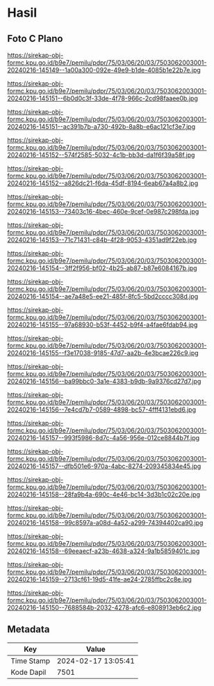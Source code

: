 # Hasil

## Foto C Plano

https://sirekap-obj-formc.kpu.go.id/b9e7/pemilu/pdpr/75/03/06/20/03/7503062003001-20240216-145149--1a00a300-092e-49e9-b1de-4085b1e22b7e.jpg

https://sirekap-obj-formc.kpu.go.id/b9e7/pemilu/pdpr/75/03/06/20/03/7503062003001-20240216-145151--6b0d0c3f-33de-4f78-966c-2cd98faaee0b.jpg

https://sirekap-obj-formc.kpu.go.id/b9e7/pemilu/pdpr/75/03/06/20/03/7503062003001-20240216-145151--ac391b7b-a730-492b-8a8b-e6ac121cf3e7.jpg

https://sirekap-obj-formc.kpu.go.id/b9e7/pemilu/pdpr/75/03/06/20/03/7503062003001-20240216-145152--574f2585-5032-4c1b-bb3d-da1f6f39a58f.jpg

https://sirekap-obj-formc.kpu.go.id/b9e7/pemilu/pdpr/75/03/06/20/03/7503062003001-20240216-145152--a826dc21-f6da-45df-8194-6eab67a4a8b2.jpg

https://sirekap-obj-formc.kpu.go.id/b9e7/pemilu/pdpr/75/03/06/20/03/7503062003001-20240216-145153--73403c16-4bec-460e-9cef-0e987c298fda.jpg

https://sirekap-obj-formc.kpu.go.id/b9e7/pemilu/pdpr/75/03/06/20/03/7503062003001-20240216-145153--71c71431-c84b-4f28-9053-4351ad9f22eb.jpg

https://sirekap-obj-formc.kpu.go.id/b9e7/pemilu/pdpr/75/03/06/20/03/7503062003001-20240216-145154--3ff2f956-bf02-4b25-ab87-b87e6084167b.jpg

https://sirekap-obj-formc.kpu.go.id/b9e7/pemilu/pdpr/75/03/06/20/03/7503062003001-20240216-145154--ae7a48e5-ee21-485f-8fc5-5bd2cccc308d.jpg

https://sirekap-obj-formc.kpu.go.id/b9e7/pemilu/pdpr/75/03/06/20/03/7503062003001-20240216-145155--97a68930-b53f-4452-b9f4-a4fae6fdab94.jpg

https://sirekap-obj-formc.kpu.go.id/b9e7/pemilu/pdpr/75/03/06/20/03/7503062003001-20240216-145155--f3e17038-9185-47d7-aa2b-4e3bcae226c9.jpg

https://sirekap-obj-formc.kpu.go.id/b9e7/pemilu/pdpr/75/03/06/20/03/7503062003001-20240216-145156--ba99bbc0-3a1e-4383-b9db-9a9376cd27d7.jpg

https://sirekap-obj-formc.kpu.go.id/b9e7/pemilu/pdpr/75/03/06/20/03/7503062003001-20240216-145156--7e4cd7b7-0589-4898-bc57-4fff4131ebd6.jpg

https://sirekap-obj-formc.kpu.go.id/b9e7/pemilu/pdpr/75/03/06/20/03/7503062003001-20240216-145157--993f5986-8d7c-4a56-956e-012ce8844b7f.jpg

https://sirekap-obj-formc.kpu.go.id/b9e7/pemilu/pdpr/75/03/06/20/03/7503062003001-20240216-145157--dfb501e6-970a-4abc-8274-209345834e45.jpg

https://sirekap-obj-formc.kpu.go.id/b9e7/pemilu/pdpr/75/03/06/20/03/7503062003001-20240216-145158--28fa9b4a-690c-4e46-bc14-3d3b1c02c20e.jpg

https://sirekap-obj-formc.kpu.go.id/b9e7/pemilu/pdpr/75/03/06/20/03/7503062003001-20240216-145158--99c8597a-a08d-4a52-a299-74394402ca90.jpg

https://sirekap-obj-formc.kpu.go.id/b9e7/pemilu/pdpr/75/03/06/20/03/7503062003001-20240216-145158--69eeaecf-a23b-4638-a324-9a1b5859401c.jpg

https://sirekap-obj-formc.kpu.go.id/b9e7/pemilu/pdpr/75/03/06/20/03/7503062003001-20240216-145159--2713cf61-19d5-41fe-ae24-2785ffbc2c8e.jpg

https://sirekap-obj-formc.kpu.go.id/b9e7/pemilu/pdpr/75/03/06/20/03/7503062003001-20240216-145150--7688584b-2032-4278-afc6-e808913eb6c2.jpg


## Metadata

| Key        | Value               |
| ---------- | ------------------- |
| Time Stamp | 2024-02-17 13:05:41 |
| Kode Dapil | 7501                |



